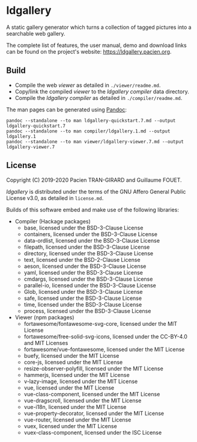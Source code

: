 ldgallery
=========

A static gallery generator which turns a collection of tagged pictures into a searchable web gallery.

The complete list of features, the user manual, demo and download links can be found on the project's website: https://ldgallery.pacien.org.


Build
-----

* Compile the web _viewer_ as detailed in `./viewer/readme.md`.
* Copy/link the compiled _viewer_ to the _ldgallery compiler_ data directory.
* Compile the _ldgallery compiler_ as detailed in `./compiler/readme.md`.


The man pages can be generated using [Pandoc]:

```
pandoc --standalone --to man ldgallery-quickstart.7.md --output ldgallery-quickstart.7
pandoc --standalone --to man compiler/ldgallery.1.md --output ldgallery.1
pandoc --standalone --to man viewer/ldgallery-viewer.7.md --output ldgallery-viewer.7
```

[Pandoc]: https://pandoc.org/


License
-------

Copyright (C) 2019-2020  Pacien TRAN-GIRARD and Guillaume FOUET.

_ldgallery_ is distributed under the terms of the GNU Affero General Public License v3.0, as detailed in `license.md`.

Builds of this software embed and make use of the following libraries:

* Compiler (Hackage packages)
  * base, licensed under the BSD-3-Clause License
  * containers, licensed under the BSD-3-Clause License
  * data-ordlist, licensed under the BSD-3-Clause License
  * filepath, licensed under the BSD-3-Clause License
  * directory, licensed under the BSD-3-Clause License
  * text, licensed under the BSD-2-Clause License
  * aeson, licensed under the BSD-3-Clause License
  * yaml, licensed under the BSD-3-Clause License
  * cmdargs, licensed under the BSD-3-Clause License
  * parallel-io, licensed under the BSD-3-Clause License
  * Glob, licensed under the BSD-3-Clause License
  * safe, licensed under the BSD-3-Clause License
  * time, licensed under the BSD-3-Clause License
  * process, licensed under the BSD-3-Clause License
* Viewer (npm packages)
  * fortawesome/fontawesome-svg-core, licensed under the MIT License
  * fortawesome/free-solid-svg-icons, licensed under the CC-BY-4.0 and MIT Licenses
  * fortawesome/vue-fontawesome, licensed under the MIT License
  * buefy, licensed under the MIT License
  * core-js, licensed under the MIT License
  * resize-observer-polyfill, licensed under the MIT License
  * hammerjs, licensed under the MIT License
  * v-lazy-image, licensed under the MIT License
  * vue, licensed under the MIT License
  * vue-class-component, licensed under the MIT License
  * vue-dragscroll, licensed under the MIT License
  * vue-i18n, licensed under the MIT License
  * vue-property-decorator, licensed under the MIT License
  * vue-router, licensed under the MIT License
  * vuex, licensed under the MIT License
  * vuex-class-component, licensed under the ISC License
